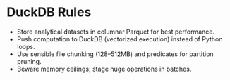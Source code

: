 # DuckDB Rules
- Store analytical datasets in columnar Parquet for best performance.
- Push computation to DuckDB (vectorized execution) instead of Python loops.
- Use sensible file chunking (128–512MB) and predicates for partition pruning.
- Beware memory ceilings; stage huge operations in batches.
